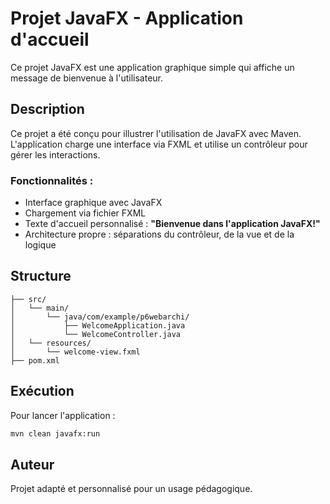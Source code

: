 # Projet JavaFX - Application d'accueil

Ce projet JavaFX est une application graphique simple qui affiche un message de bienvenue à l'utilisateur.

## Description
Ce projet a été conçu pour illustrer l'utilisation de JavaFX avec Maven. L'application charge une interface via FXML et utilise un contrôleur pour gérer les interactions.

### Fonctionnalités :
- Interface graphique avec JavaFX
- Chargement via fichier FXML
- Texte d'accueil personnalisé : **"Bienvenue dans l'application JavaFX!"**
- Architecture propre : séparations du contrôleur, de la vue et de la logique

## Structure
```
├── src/
│   └── main/
│       └── java/com/example/p6webarchi/
│           ├── WelcomeApplication.java
│           └── WelcomeController.java
│   └── resources/
│       └── welcome-view.fxml
├── pom.xml
```

## Exécution
Pour lancer l'application :
```bash
mvn clean javafx:run
```

## Auteur
Projet adapté et personnalisé pour un usage pédagogique.
